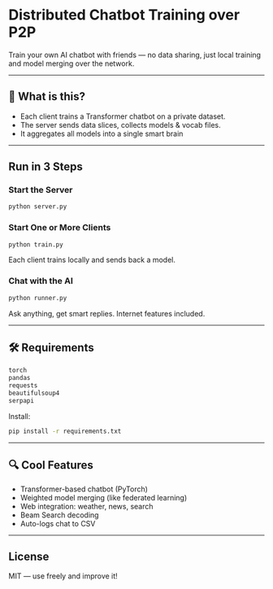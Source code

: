 ﻿# Distributed Chatbot Training over P2P

Train your own AI chatbot with friends — no data sharing, just local training and model merging over the network.

---

## 🔧 What is this?

- Each client trains a Transformer chatbot on a private dataset.
- The server sends data slices, collects models & vocab files.
- It aggregates all models into a single smart brain

---

## Run in 3 Steps

### Start the Server

```bash
python server.py
```

### Start One or More Clients

```bash
python train.py
```

Each client trains locally and sends back a model.

### Chat with the AI

```bash
python runner.py
```

Ask anything, get smart replies. Internet features included.

---

## 🛠️ Requirements

```txt
torch
pandas
requests
beautifulsoup4
serpapi
```

Install:

```bash
pip install -r requirements.txt
```

---

## 🔍 Cool Features

- Transformer-based chatbot (PyTorch)
- Weighted model merging (like federated learning)
- Web integration: weather, news, search
- Beam Search decoding
- Auto-logs chat to CSV

---

## License

MIT — use freely and improve it!
